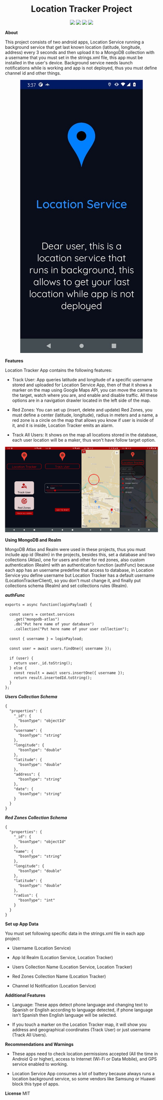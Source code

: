 <h1 align="center">Location Tracker Project</h1>

<p align="center">  
  <img src="https://img.shields.io/badge/Java-ED8B00?style=for-the-badge&logo=java&logoColor=white" />
  <img src="https://img.shields.io/badge/MongoDB-4EA94B?style=for-the-badge&logo=mongodb&logoColor=white" />
  <img src="https://img.shields.io/badge/Android_Studio-3DDC84?style=for-the-badge&logo=android-studio&logoColor=white" />
  <img src="https://img.shields.io/badge/Android-3DDC84?style=for-the-badge&logo=android&logoColor=white" />
</p>

**About**

This project consists of two android apps, Location Service running a background service that get last known location (latitude, longitude, address) every 3 seconds and then upload it to a MongoDB collection with a username that you must set in the strings.xml file, this app must be installed in the user's device. Background service needs launch notifications while is working and app is not deployed, thus you must define channel id and other things.

<p align="center">
  <img src="https://raw.githubusercontent.com/ProzTock/LocationTrackerProject/master/UI_Pictures/Location_Service_App_UI.jpeg">
</p>

**Features**

Location Tracker App contains the following features:
- Track User: App queries latitude and longitude of a specific username stored and uploaded for Location Service App, then of that it shows a marker on the map using Google Maps API, you can move the camera to the target, watch where you are, and enable and disable traffic. All these options are in a navigation drawler located in the left side of the map. 

- Red Zones: You can set up (insert, delete and update) Red Zones, you must define a center (latitude, longitude), radius in meters and a name, a red zone is a circle on the map that allows you know if user is inside of it, and it is inside, Location Tracker emits an alarm.

- Track All Users: It shows on the map all locations stored in the database, each user location will be a maker, thus won't have follow target option.

<p align="center">
  <img src="https://raw.githubusercontent.com/ProzTock/LocationTrackerProject/master/UI_Pictures/Location_Tracker_App_UI.png">
</p>

**Using MongoDB and Realm**

MongoDB Atlas and Realm were used in these projects, thus you must include app id (Realm) in the projects, besides this, set a database and two collections (Atlas), one for users and other for red zones, also custom authentication (Realm) with an authentication function (authFunc) because each app has an username predefine that access to database, in Location Service you define username but Location Tracker has a default username (LocationTrackerClient), so you don't must change it, and finally put collections schema (Realm) and set collections rules (Realm).

***authFunc***

    exports = async function(loginPayload) {
    
      const users = context.services
        .get("mongodb-atlas")
        .db("Put here name of your database")
        .collection("Put here name of your user collection");
    
      const { username } = loginPayload;
    
      const user = await users.findOne({ username });
    
      if (user) {
        return user._id.toString();
      } else {
        const result = await users.insertOne({ username });
        return result.insertedId.toString();
      }
    };

***Users Collection Schema***

    {
      "properties": {
        "_id": {
          "bsonType": "objectId"
        },
        "username": {
          "bsonType": "string"
        },
        "longitude": {
          "bsonType": "double"
        },
        "latitude": {
          "bsonType": "double"
        },
        "address": {
          "bsonType": "string"
        },
        "date": {
          "bsonType": "string"
        }
      }
    }

***Red Zones Collection Schema***

    {
      "properties": {
        "_id": {
          "bsonType": "objectId"
        },
        "name": {
          "bsonType": "string"
        },
        "longitude": {
          "bsonType": "double"
        },
        "latitude": {
          "bsonType": "double"
        },
        "radius": {
          "bsonType": "int"
        }
      }
    }

**Set up App Data**

You must set following specific data in the strings.xml file in each app project:
- Username (Location Service)

- App Id Realm (Location Service, Location Tracker)

- Users Collection Name (Location Service, Location Tracker)

- Red Zones Collection Name (Location Tracker)

- Channel Id Notification (Location Service)

**Additional Features**
- Language: These apps detect phone language and changing text to Spanish or English according to language detected, if phone language isn't Spanish then English language will be selected.

- If you touch a marker on the Location Tracker map, it will show you address and geographical coordinates (Track User) or just username (Track All Users). 

**Recommendations and Warnings**

- These apps need to check location permissions accepted (All the time in Android Q or higher), access to Internet (Wi-Fi or Data Mobile), and GPS service enabled to working.

- Location Service App consumes a lot of battery because always runs a location background service, so some vendors like Samsung or Huawei block this type of apps.

**License**
MIT
